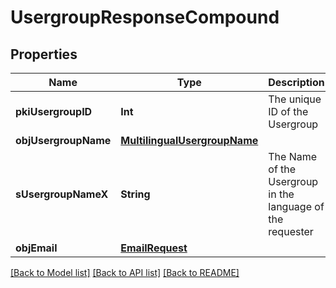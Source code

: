 # UsergroupResponseCompound

## Properties
Name | Type | Description | Notes
------------ | ------------- | ------------- | -------------
**pkiUsergroupID** | **Int** | The unique ID of the Usergroup | 
**objUsergroupName** | [**MultilingualUsergroupName**](MultilingualUsergroupName.md) |  | 
**sUsergroupNameX** | **String** | The Name of the Usergroup in the language of the requester | [optional] 
**objEmail** | [**EmailRequest**](EmailRequest.md) |  | [optional] 

[[Back to Model list]](../README.md#documentation-for-models) [[Back to API list]](../README.md#documentation-for-api-endpoints) [[Back to README]](../README.md)


